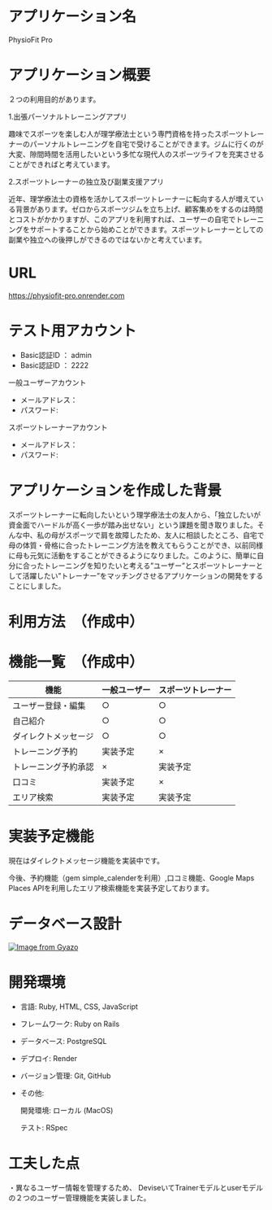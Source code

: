 # アプリケーション名
PhysioFit Pro

# アプリケーション概要
２つの利用目的があります。


1.出張パーソナルトレーニングアプリ


  趣味でスポーツを楽しむ人が理学療法士という専門資格を持ったスポーツトレーナーのパーソナルトレーニングを自宅で受けることができます。ジムに行くのが大変、隙間時間を活用したいという多忙な現代人のスポーツライフを充実させることができればと考えています。


2.スポーツトレーナーの独立及び副業支援アプリ


   近年、理学療法士の資格を活かしてスポーツトレーナーに転向する人が増えている背景があります。ゼロからスポーツジムを立ち上げ、顧客集めをするのは時間とコストがかかりますが、このアプリを利用すれば、ユーザーの自宅でトレーニングをサポートすることから始めことができます。スポーツトレーナーとしての副業や独立への後押しができるのではないかと考えています。

# URL
https://physiofit-pro.onrender.com

# テスト用アカウント
- Basic認証ID ： admin
- Basic認証ID ： 2222


一般ユーザーアカウント
- メールアドレス：
- パスワード:


スポーツトレーナーアカウント
- メールアドレス：
- パスワード:

# アプリケーションを作成した背景
スポーツトレーナーに転向したいという理学療法士の友人から、「独立したいが資金面でハードルが高く一歩が踏み出せない」という課題を聞き取りました。そんな中、私の母がスポーツで肩を故障したため、友人に相談したところ、自宅で母の体質・骨格に合ったトレーニング方法を教えてもらうことができ、以前同様に母も元気に活動をすることができるようになりました。このように、簡単に自分に合ったトレーニングを知りたいと考える”ユーザー”とスポーツトレーナーとして活躍したい”トレーナー”をマッチングさせるアプリケーションの開発をすることにしました。

# 利用方法　（作成中）


# 機能一覧　（作成中）

| 機能              | 一般ユーザー | スポーツトレーナー |
| ----------------- | ------------ | ------------------ |
| ユーザー登録・編集 | ○            | ○                  |
| 自己紹介           | ○            | ○                  |
| ダイレクトメッセージ | ○            | ○                  |
| トレーニング予約   | 実装予定      | ×                  |
| トレーニング予約承認 | ×            | 実装予定            |
| 口コミ             | 実装予定      | ×                  |
| エリア検索         | 実装予定      | 実装予定            |

# 実装予定機能
現在はダイレクトメッセージ機能を実装中です。

今後、予約機能（gem simple_calenderを利用）,口コミ機能、Google Maps Places APIを利用したエリア検索機能を実装予定しております。

# データベース設計
[![Image from Gyazo](https://i.gyazo.com/b0efcba1f93bc1b488c555685bad5dc4.png)](https://gyazo.com/b0efcba1f93bc1b488c555685bad5dc4)

# 開発環境
- 言語: Ruby, HTML, CSS, JavaScript
- フレームワーク: Ruby on Rails
- データベース: PostgreSQL
- デプロイ: Render
- バージョン管理: Git, GitHub
- その他:

   開発環境: ローカル (MacOS)

   テスト: RSpec

# 工夫した点
・異なるユーザー情報を管理するため、
  DeviseいてTrainerモデルとuserモデルの２つのユーザー管理機能を実装しました。
  



